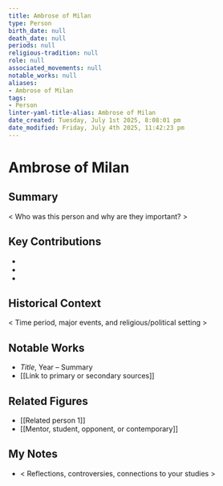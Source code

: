 ```yaml
---
title: Ambrose of Milan
type: Person
birth_date: null
death_date: null
periods: null
religious-tradition: null
role: null
associated_movements: null
notable_works: null
aliases:
- Ambrose of Milan
tags:
- Person
linter-yaml-title-alias: Ambrose of Milan
date_created: Tuesday, July 1st 2025, 8:08:01 pm
date_modified: Friday, July 4th 2025, 11:42:23 pm
---
```


# Ambrose of Milan

## Summary
< Who was this person and why are they important? >

## Key Contributions
- 
- 
- 

## Historical Context
< Time period, major events, and religious/political setting >

## Notable Works
- *Title*, Year – Summary
- [[Link to primary or secondary sources]]


## Related Figures
- [[Related person 1]]
- [[Mentor, student, opponent, or contemporary]]

## My Notes
- < Reflections, controversies, connections to your studies >
